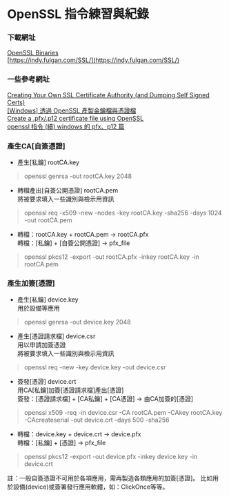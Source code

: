 # OpenSSL 指令練習與紀錄

### 下載網址

[OpenSSL Binaries](https://wiki.openssl.org/index.php/Binaries)  
[https://indy.fulgan.com/SSL/](https://indy.fulgan.com/SSL/)  

### 一些參考網址

[Creating Your Own SSL Certificate Authority (and Dumping Self Signed Certs)](https://datacenteroverlords.com/2012/03/01/creating-your-own-ssl-certificate-authority/)  
[[Windows] 透過 OpenSSL 產製金鑰檔與憑證檔](http://fannys23.pixnet.net/blog/post/30619452-%5Bwindows%5D-%E9%80%8F%E9%81%8E-openssl-%E7%94%A2%E8%A3%BD%E9%87%91%E9%91%B0%E6%AA%94%E8%88%87%E6%86%91%E8%AD%89%E6%AA%94)  
[Create a .pfx/.p12 certificate file using OpenSSL](https://www.ssl.com/how-to/create-a-pfx-p12-certificate-file-using-openssl/)  
[openssl 指令 (續) windows 的 pfx、p12 篇](https://ssorc.tw/927)

### 產生CA[自簽憑證]

* 產生[私鑰] rootCA.key
> openssl genrsa -out rootCA.key 2048

* 轉檔產出[自簽公開憑證] rootCA.pem  
將被要求填入一些識別與檢示用資訊
> openssl req -x509 -new -nodes -key rootCA.key -sha256 -days 1024 -out rootCA.pem 

* 轉檔：rootCA.key + rootCA.pem → rootCA.pfx  
轉檔：[私鑰] + [自簽公開憑證] → pfx_file
> openssl pkcs12 -export -out rootCA.pfx -inkey rootCA.key -in rootCA.pem

### 產生加簽[憑證]

* 產生[私鑰] device.key  
用於設備等應用
> openssl genrsa -out device.key 2048

* 產生[憑證請求檔] device.csr  
用以申請加簽憑證  
將被要求填入一些識別與檢示用資訊
> openssl req -new -key device.key -out device.csr

* 簽發[憑證] device.crt  
用CA[私鑰]加簽[憑證請求檔]產出[憑證]  
簽發：[憑證請求檔] + [CA私鑰] + [CA憑證] → 由CA加簽的[憑證]
> openssl x509 -req -in device.csr -CA rootCA.pem -CAkey rootCA.key -CAcreateserial -out device.crt -days 500 -sha256

* 轉檔：device.key + device.crt → device.pfx  
轉檔：[私鑰] + [憑證] → pfx_file
> openssl pkcs12 -export -out device.pfx -inkey device.key -in device.crt

註：一般自簽憑證不可用於各項應用，需再製造各類應用的加簽[憑證]。  比如用於設備(device)或簽署發行應用軟體，如：ClickOnce等等。
